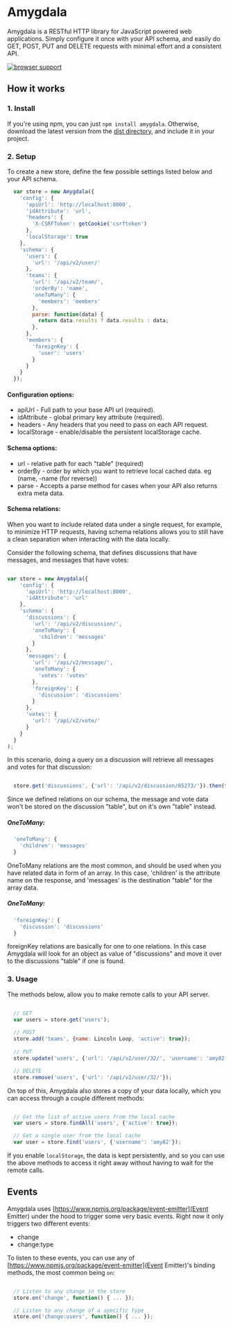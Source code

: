 Amygdala
========

Amygdala is a RESTful HTTP library for JavaScript powered web applications. Simply configure it once with your API schema, and easily do GET, POST, PUT and DELETE requests with minimal effort and a consistent API.

[![browser support](https://ci.testling.com/lincolnloop/amygdala.png)
](https://ci.testling.com/lincolnloop/amygdala)

## How it works

### 1. Install

If you're using npm, you can just `npm install amygdala`. Otherwise, download
the latest version from the [dist directory](https://github.com/lincolnloop/amygdala/tree/master/dist), and include it in your project.

### 2. Setup

To create a new store, define the few possible settings listed below and your API schema.

```javascript
  var store = new Amygdala({
    'config': {
      'apiUrl': 'http://localhost:8000',
      'idAttribute': 'url',
      'headers': {
        'X-CSRFToken': getCookie('csrftoken')
      },
      'localStorage': true
    },
    'schema': {
      'users': {
        'url': '/api/v2/user/'
      },
      'teams': {
        'url': '/api/v2/team/',
        'orderBy': 'name',
        'oneToMany': {
          'members': 'members'
        },
        parse: function(data) {
          return data.results ? data.results : data;
        },
      },
      'members': {
        'foreignKey': {
          'user': 'users'
        }
      }
    }
  });

```

#### Configuration options:

  * apiUrl - Full path to your base API url (required).
  * idAttribute - global primary key attribute (required). 
  * headers - Any headers that you need to pass on each API request.
  * localStorage - enable/disable the persistent localStorage cache.

#### Schema options:
  
  * url - relative path for each "table" (required)
  * orderBy - order by which you want to retrieve local cached data. eg (name, -name (for reverse))
  * parse - Accepts a parse method for cases when your API also returns extra meta data.


#### Schema relations:

When you want to include related data under a single request, for example, to minimize HTTP requests, having schema relations allows you to still have a clean separation when interacting with the data locally.

Consider the following schema, that defines discussions that have messages, and messages that have votes:

```javascript

var store = new Amygdala({
    'config': {
      'apiUrl': 'http://localhost:8000',
      'idAttribute': 'url'
    },
    'schema': {
      'discussions': {
        'url': '/api/v2/discussion/',
        'oneToMany': {
          'children': 'messages'
        }
      },
      'messages': {
        'url': '/api/v2/message/',
        'oneToMany': {
          'votes': 'votes'
        },
        'foreignKey': {
          'discussion': 'discussions'
        }
      },
      'votes': {
        'url': '/api/v2/vote/'
      }
    }
  }
);

```

In this scenario, doing a query on a discussion will retrieve all messages and votes for that discussion:

```javascript

  store.get('discussions', {'url': '/api/v2/discussion/85273/'}).then(function(){ ... });

```

Since we defined relations on our schema, the message and vote data won't be stored on the discussion "table", but on it's own "table" instead.

##### OneToMany:

```javascript
  'oneToMany': {
    'children': 'messages'
  }
```

OneToMany relations are the most common, and should be used when you have related data in form of an array. In this case, 'children' is the attribute name on the response, and 'messages' is the destination "table" for the array data.


##### OneToMany:

```javascript
  'foreignKey': {
    'discussion': 'discussions'
  }
```

foreignKey relations are basically for one to one relations. In this case Amygdala will look for an object as value of "discussions" and move it over to the discussions "table" if one is found.


### 3. Usage

The methods below, allow you to make remote calls to your API server.

```javascript

  // GET
  var users = store.get('users');
  
  // POST
  store.add('teams', {name: Lincoln Loop, 'active': true});
  
  // PUT
  store.update('users', {'url': '/api/v2/user/32/', 'username': 'amy82', 'active': true});

  // DELETE
  store.remove('users', {'url': '/api/v2/user/32/'});

```

On top of this, Amygdala also stores a copy of your data locally, which you can access through a couple different methods:

```javascript

  // Get the list of active users from the local cache
  var users = store.findAll('users', {'active': true});

  // Get a single user from the local cache
  var user = store.find('users', {'username': 'amy82'});

```

If you enable `localStorage`, the data is kept persistently, and so you can use the above methods to access it right away without having to wait for the remote calls.


## Events

Amygdala uses [https://www.npmjs.org/package/event-emitter](Event Emitter) under the hood
to trigger some very basic events. Right now it only triggers two different events:

* change
* change:type

To listen to these events, you can use any of [https://www.npmjs.org/package/event-emitter](Event Emitter)'s binding methods, the most common being `on`:

```javascript

  // Listen to any change in the store
  store.on('change', function() { ... });

  // Listen to any change of a specific type
  store.on('change:users', function() { ... });

```
